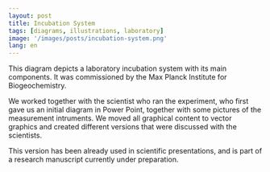 ```yaml
---
layout: post
title: Incubation System
tags: [diagrams, illustrations, laboratory]
image: '/images/posts/incubation-system.png'
lang: en
---
```


This diagram depicts a laboratory incubation system with its main components. It was commissioned by the Max Planck Institute for Biogeochemistry.

We worked together with the scientist who ran the experiment, who first gave us an initial diagram in Power Point, together with some pictures of the measurement intruments. We moved all graphical content to vector graphics and created different versions that were discussed with the scientists. 

This version has been already used in scientific presentations, and is part of a research manuscript currently under preparation.

